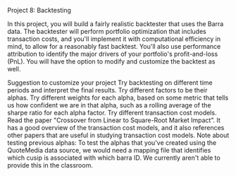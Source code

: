 Project 8: Backtesting

In this project, you will build a fairly realistic backtester that uses the Barra data. The backtester will perform portfolio optimization that includes transaction costs, and you'll implement it with computational efficiency in mind, to allow for a reasonably fast backtest. You'll also use performance attribution to identify the major drivers of your portfolio's profit-and-loss (PnL). You will have the option to modify and customize the backtest as well.

Suggestion to customize your project
Try backtesting on different time periods and interpret the final results.
Try different factors to be their alphas.
Try different weights for each alpha, based on some metric that tells us how confident we are in that alpha, such as a rolling average of the sharpe ratio for each alpha factor.
Try different transaction cost models. Read the paper "Crossover from Linear to Square-Root Market Impact”. It has a good overview of the transaction cost models, and it also references other papers that are useful in studying transaction cost models.
Note about testing previous alphas: To test the alphas that you've created using the QuoteMedia data source, we would need a mapping file that identifies which cusip is associated with which barra ID. We currently aren't able to provide this in the classroom.